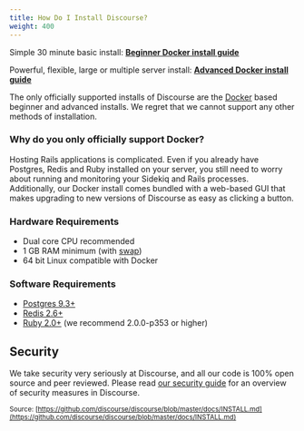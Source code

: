 ```yaml
---
title: How Do I Install Discourse?
weight: 400
---
```


Simple 30 minute basic install:
[**Beginner Docker install guide**][basic]

Powerful, flexible, large or multiple server install:
[**Advanced Docker install guide**][advanced]

The only officially supported installs of Discourse are the [Docker](https://www.docker.io/) based beginner and advanced installs. We regret that we cannot support any other methods of installation.

### Why do you only officially support Docker?

Hosting Rails applications is complicated. Even if you already have Postgres, Redis and Ruby installed on your server, you still need to worry about running and monitoring your Sidekiq and Rails processes. Additionally, our Docker install comes bundled with a web-based GUI that makes upgrading to new versions of Discourse as easy as clicking a button.

### Hardware Requirements

- Dual core CPU recommended
- 1 GB RAM minimum (with [swap][swap])
- 64 bit Linux compatible with Docker

### Software Requirements

- [Postgres 9.3+](http://www.postgresql.org/download/)
- [Redis 2.6+](http://redis.io/download)
- [Ruby 2.0+](http://www.ruby-lang.org/en/downloads/) (we recommend 2.0.0-p353 or higher)

## Security

We take security very seriously at Discourse, and all our code is 100% open source and peer reviewed. Please read [our security guide](http://learndiscourse.org/security) for an overview of security measures in Discourse.

[basic]: http://learndiscourse.org/install-cloud
[advanced]: https://github.com/discourse/discourse_docker
[swap]: http://learndiscourse.org/create-a-swapfile-for-your-linux-server


<small class="documentation-source">Source: [https://github.com/discourse/discourse/blob/master/docs/INSTALL.md](https://github.com/discourse/discourse/blob/master/docs/INSTALL.md)</small>
